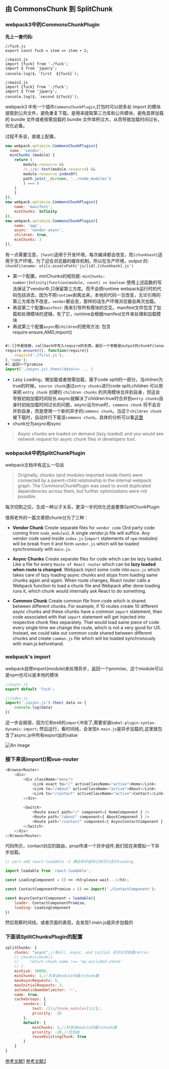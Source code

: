 ## 由 CommonsChunk 到 SplitChunk

### webpack3中的CommonsChunkPlugin
**先上一套代码:**

```js{2}
//fuck.js
export const fuck = item => item + 2;

//main1.js
import {fuck} from './fuck';
import $ from 'jquery';
console.log($，`first  ${fuck}`);

//main2.js
import {fuck} from './fuck';
import $ from 'jquery';
console.log($，`second ${fuck}`);
```

webpack3 中有一个插件`CommonsChunkPlugin`,打包时可以把多处 import 的模块提取到公共文件，避免重复下载。是用来提取第三方库和公共模块，避免首屏加载的 bundle 文件或者按需加载的 bundle 文件体积过大，从而导致加载时间过长，优化必备。

过程不多说，直接上配置。

```js
new webpack.optimize.CommonsChunkPlugin({
  name: 'vendor',
  minChunks (module) {
    return (        
        module.resource &&
        /\.js$/.test(module.resource) &&
        module.resource.indexOf(
        path.join(__dirname, '../node_modules')
        ) === 0
    )
    }
}),
new webpack.optimize.CommonsChunkPlugin({
    name: 'manifest',
    minChunks: Infinity
}),
new webpack.optimize.CommonsChunkPlugin({
    name: 'app',
    async: 'vendor-async',
    children: true,
    minChunks: 3
}),
```

有一点需要注意，`[hash]`适用于开发环境，每次编译都会改变，而`[chunkhash]`适用于生产环境，为了迎合浏览器的缓存机制。所以在生产环境，output 的:
`chunkFilename: utils.assetsPath('js/[id].[chunkhash].js')`

 * 第一个配置，minChunks的规则是:
`minChunks: number|Infinity|function(module, count) => boolean`
使用上述函数的写法保证了vendor中,只保留第三方库。而不会把runtime webpack运行时的代码包括进去，因为不把`runtime`剥离出来，本地的代码一旦改变，无论引用的第三方库改不改变，`vendor`都会变，那样的话生产环境浏览器会再次加载。
* 再说第二个配置`mainfest`:
用来引导所有模块的交互。manifest文件包含了加载和处理模块的逻辑，有了它，runtime会根据manifest文件来处理和加载模块
* 再说第三个配置`async`和`children`的使用方法:
  包含require.ensure,AMD,import()
```js

#1:[]中是依赖，callback中写入require的东西，最后一个参数是output的chunkFilename
require.ensure([], function(require){
    require('./first.js');
},'name');
#2:返回一个promise
import('./async.js).then((data)=> ... )
```
* Lazy Loading，懒加载或者按需加载，属于code split的一部分。当chilren为true的时候，`source chunk`通过`entry chunks`进行code split,children 可以用来把 `entry chunk` 创建的 `children chunks` 的共用模块合并到自身，但这会导致初始加载时间较长.async就解决了children:true时合并到`entry chunks`自身时初始加载时间过长的问题，async设为true时，`commons chunk` 将不会合并到自身，而是使用一个新的异步的`commons chunk`。当这个`children chunk` 被下载时，自动并行下载该`commons chunk`。具体的分析可以看[这里](http://qiutianaimeili.com/html/page/2018/06/d348hdviz3w.html)
* chunk分为async和sync
>Async chunks are loaded on demand (lazy loaded) and you would see network request for async chunk files in developers tool.
  
### webpack4中的SplitChunkPlugin
webpack文档中有这么一句话
>Originally, chunks (and modules imported inside them) were connected by a parent-child relationship in the internal webpack graph. The CommonsChunkPlugin was used to avoid duplicated dependencies across them, but further optimizations were not possible.

每次切割之后，生成一种父子关系，更深一步的优化还是要靠SplitChunkPlugin

<!-- [这篇以react为例子的SplitChunkPlugin用法写的不错](https://itnext.io/react-router-and-webpack-v4-code-splitting-using-splitchunksplugin-f0a48f110312)
 -->
 借用老外的一篇文章把chunk分为了三种：

* **Vendor Chunk** Create separate files for `vendor code` (3rd party code coming from `node_modules`). A single vendor.js file will suffice. Any vendor code used inside `index.js` (`import` statements of `npm` modules) will be break from it and form `vendor.js` which will be loaded synchronously with `main.js`.
  
* **Async Chunks** Create separate files for code which can be lazy loaded. Like a file for every `Route of React router` which can be **lazy loaded when route is changed**. Webpack inject some code into `main.js` which takes care of lazy loading async chunks and stops from loading same chunks again and again. When route changes, React router calls a Webpack function to load a chunk file and Webpack after done loading runs it, which chunk would internally ask React to do something.
  
* **Common Chunk** Create common file from code which is shared between different chunks. For example, if 10 routes create 10 different async chunks and these chunks have a common `import` statement, then code associated with that `import` statement will get injected into respective chunk files separately. That would load same piece of code every single time we change the route, which is not a very good for UX. Instead, we could take out common code shared between different chunks and create `common.js` file which will be loaded synchronously with main.js beforehand.

### webpack's import
webpack自带import(module)来处理异步，返回一个promise，这个module可以是npm也可以是本地的模块
```js
//async.js
export default 'fuck';

//index.js
import('./async.js').then( data => {
    console.log(data)
})

```
这一步会报错，因为它和es6的`import`冲突了,需要安装`babel-plugin-syntax-dynamic-import`;
然后运行，看时间线，会发现`0.main.js`是异步加载的,这里就包含了async.js中所有export出的value

![An image](../.vuepress/public/webpack-timeline.png)

### 接下来说import()和vue-router

```js
<BrowserRouter>
    <div>
        <div className="menu">
            <Link exact to="/" activeClassName="active">Home</Link>
            <Link to="/about" activeClassName="active">About</Link>
            <Link to="/contact" activeClassName="active">Contact</Link>
        </div>
        
        <Switch>
            <Route exact path="/" component={ HomeComponent } />
            <Route path="/about" component={ AboutComponent } />
            <Route path="/contact" component={ AsyncContactComponent } />
        </Switch>
    </div>
</BrowserRouter>
```
代码所示，contact对应的路由，prop传递一个异步组件,我们现在来模拟一下异步加载。
```js
// yarn add react-loadable -S 满足异步组件之前可以显示loading

import loadable from 'react-loadable';

const LoadingComponent = () => <h3>please wait...</h3>;

const ContactComponentPromise = () => import('./ContactComponent');

const AsyncContactComponent = loadable({
    loader: ContactComponentPromise,
    loading: LoadingComponent
})

```
然后观察时间线，或者页面的表现，会发现1.main.js是异步加载的

### 下面说SplitChunksPlugin的配置

```js
splitChunks: {
    chunks: "async",//有all, async, and initial 还可以写函数retrun
    // chunks(chunk){
    //     return chunk.name !== 'my-excluded-chunk'
    // }
    minSize: 30000,
    minChunks: 1,//共享该module的最小chunk数
    maxAsyncRequests: 5,
    maxInitialRequests: 3,
    automaticNameDelimiter: '~',
    name: true,
    cacheGroups: {
        vendors: {
            test: /[\\/]node_modules[\\/]/,
            priority: -10
        },
    	default: {
            minChunks: 2,//共享该module的最小chunk数
            priority: -20,//优先级
            reuseExistingChunk: true
        }
    }
}
```

[参考文献1](https://itnext.io/react-router-and-webpack-v4-code-splitting-using-splitchunksplugin-f0a48f110312)
[参考文献2](https://juejin.im/post/5af15e895188256715479a9a)